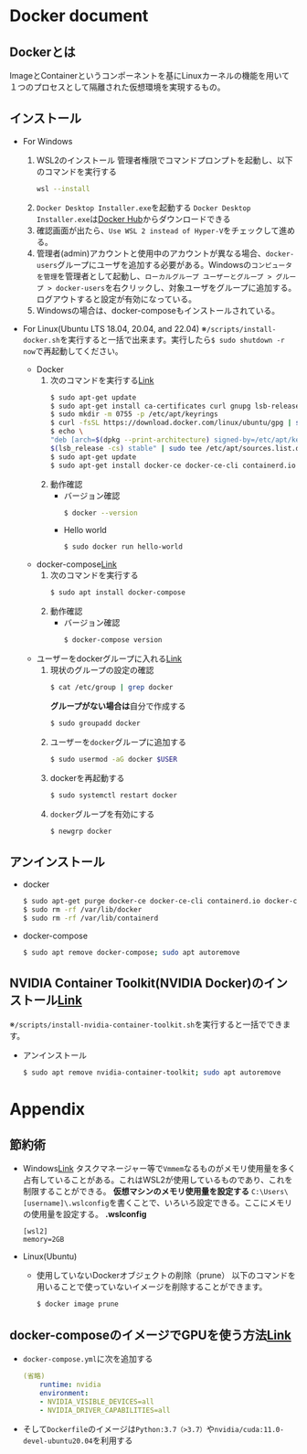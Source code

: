 # Docker document
## Dockerとは
ImageとContainerというコンポーネントを基にLinuxカーネルの機能を用いて１つのプロセスとして隔離された仮想環境を実現するもの。

## インストール
- For Windows
    1. WSL2のインストール
        管理者権限でコマンドプロンプトを起動し、以下のコマンドを実行する
        ```sh
        wsl --install
        ```
    1. `Docker Desktop Installer.exe`を起動する
        `Docker Desktop Installer.exe`は[Docker Hub](https://hub.docker.com/editions/community/docker-ce-desktop-windows/)からダウンロードできる
    2. 確認画面が出たら、`Use WSL 2 instead of Hyper-V`をチェックして進める。
    2. 管理者(admin)アカウントと使用中のアカウントが異なる場合、`docker-users`グループにユーザを追加する必要がある。Windowsの`コンピュータを管理`を管理者として起動し、`ローカルグループ ユーザーとグループ > グループ > docker-users`を右クリックし、対象ユーザをグループに追加する。ログアウトすると設定が有効になっている。
    3. Windowsの場合は、docker-composeもインストールされている。

- For Linux(Ubuntu LTS 18.04, 20.04, and 22.04)
    ※`/scripts/install-docker.sh`を実行すると一括で出来ます。実行したら`$ sudo shutdown -r now`で再起動してください。
    - Docker
        1. 次のコマンドを実行する[Link](https://docs.docker.com/engine/install/ubuntu/)
            ```sh
            $ sudo apt-get update
            $ sudo apt-get install ca-certificates curl gnupg lsb-release
            $ sudo mkdir -m 0755 -p /etc/apt/keyrings
            $ curl -fsSL https://download.docker.com/linux/ubuntu/gpg | sudo gpg --dearmor -o /etc/apt/keyrings/docker.gpg
            $ echo \
            "deb [arch=$(dpkg --print-architecture) signed-by=/etc/apt/keyrings/docker.gpg] https://download.docker.com/linux/ubuntu \
            $(lsb_release -cs) stable" | sudo tee /etc/apt/sources.list.d/docker.list > /dev/null
            $ sudo apt-get update
            $ sudo apt-get install docker-ce docker-ce-cli containerd.io docker-buildx-plugin docker-compose-plugin
            ```
        2. 動作確認
            - バージョン確認
                ```sh
                $ docker --version
                ```
            - Hello world
                ```sh
                $ sudo docker run hello-world
                ```
    - docker-compose[Link](https://www.server-world.info/query?os=Ubuntu_22.04&p=docker&f=7)
        1. 次のコマンドを実行する
            ```sh
            $ sudo apt install docker-compose
            ```
        2. 動作確認
            - バージョン確認
                ```sh
                $ docker-compose version
                ```
    - ユーザーをdockerグループに入れる[Link](https://docs.docker.com/engine/install/linux-postinstall/)
        1. 現状のグループの設定の確認
            ```sh
            $ cat /etc/group | grep docker
            ```
            **グループがない場合は**自分で作成する
            ```sh
            $ sudo groupadd docker
            ```
        2. ユーザーを`docker`グループに追加する
            ```sh
            $ sudo usermod -aG docker $USER
            ```
        3. dockerを再起動する
            ```sh
            $ sudo systemctl restart docker
            ```
        4. `docker`グループを有効にする
            ```sh
            $ newgrp docker
            ```

## アンインストール
- docker
    ```sh
    $ sudo apt-get purge docker-ce docker-ce-cli containerd.io docker-compose-plugin
    $ sudo rm -rf /var/lib/docker
    $ sudo rm -rf /var/lib/containerd
    ```
- docker-compose
    ```sh
    $ sudo apt remove docker-compose; sudo apt autoremove
    ```

## NVIDIA Container Toolkit(NVIDIA Docker)のインストール[Link](https://docs.nvidia.com/datacenter/cloud-native/container-toolkit/install-guide.html#docker)
※`/scripts/install-nvidia-container-toolkit.sh`を実行すると一括でできます。

- アンインストール
    ```sh
    $ sudo apt remove nvidia-container-toolkit; sudo apt autoremove
    ```


# Appendix
## 節約術

- Windows[Link](https://zenn.dev/takajun/articles/4f15d115548899)
    タスクマネージャー等で`Vmmem`なるものがメモリ使用量を多く占有していることがある。これはWSL2が使用しているものであり、これを制限することができる。
    **仮想マシンのメモリ使用量を設定する**
    `C:\Users\[username]\.wslconfig`を書くことで、いろいろ設定できる。ここにメモリの使用量を設定する。
    **.wslconfig**
    ```
    [wsl2]
    memory=2GB
    ```
        
- Linux(Ubuntu)
    - 使用していないDockerオブジェクトの削除（prune）
        以下のコマンドを用いることで使っていないイメージを削除することができます。
        ```sh
        $ docker image prune
        ```

## docker-composeのイメージでGPUを使う方法[Link](https://qiita.com/Sicut_study/items/32eb5dbaec514de4fc45)
- `docker-compose.yml`に次を追加する
    ```yml
    (省略)
        runtime: nvidia
        environment:
        - NVIDIA_VISIBLE_DEVICES=all
        - NVIDIA_DRIVER_CAPABILITIES=all
    ```
- そして`Dockerfile`のイメージは`Python:3.7（>3.7）`や`nvidia/cuda:11.0-devel-ubuntu20.04`を利用する
